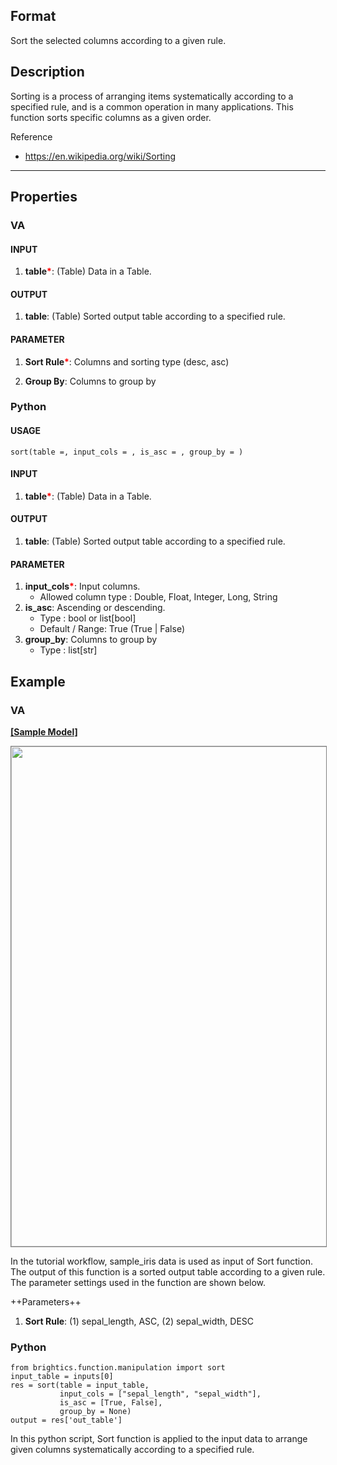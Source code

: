 ## Format
Sort the selected columns according to a given rule. 

## Description
Sorting is a process of arranging items systematically according to a specified rule, and is a common operation in many applications. This function sorts specific columns as a given order.

Reference
- <https://en.wikipedia.org/wiki/Sorting>

---

## Properties
### VA
#### INPUT
1. **table**<b style="color:red">*</b>: (Table) Data in a Table.

#### OUTPUT
1. **table**: (Table) Sorted output table according to a specified rule.    

#### PARAMETER
1. **Sort Rule**<b style="color:red">*</b>: Columns and sorting type (desc, asc)

2. **Group By**: Columns to group by


### Python
#### USAGE
```
sort(table =, input_cols = , is_asc = , group_by = )
```
#### INPUT
1. **table**<b style="color:red">*</b>: (Table) Data in a Table.

#### OUTPUT
1. **table**: (Table) Sorted output table according to a specified rule.    

#### PARAMETER
1. **input_cols**<b style="color:red">*</b>: Input columns.
   - Allowed column type : Double, Float, Integer, Long, String
2. **is_asc**: Ascending or descending.
   - Type : bool or list[bool]
   - Default / Range: True (True | False)
3. **group_by**: Columns to group by
   - Type : list[str]

## Example
### VA

**<a href="/static/help/python/sample_model/sort.json" download>[Sample Model]</a>**

<img src="/static/help/python/sample_model_img/sort.PNG"  width="800px" style="border: 1px solid gray" >

In the tutorial workflow, sample_iris data is used as input of Sort function. The output of this function is a sorted output table according to a given rule. The parameter settings used in the function are shown below.

++Parameters++
1. **Sort Rule**: (1) sepal_length, ASC, (2) sepal_width, DESC

### Python
```
from brightics.function.manipulation import sort
input_table = inputs[0]
res = sort(table = input_table,
		   input_cols = ["sepal_length", "sepal_width"], 
		   is_asc = [True, False], 
		   group_by = None)
output = res['out_table']
```

In this python script, Sort function is applied to the input data to arrange given columns systematically according to a specified rule. 